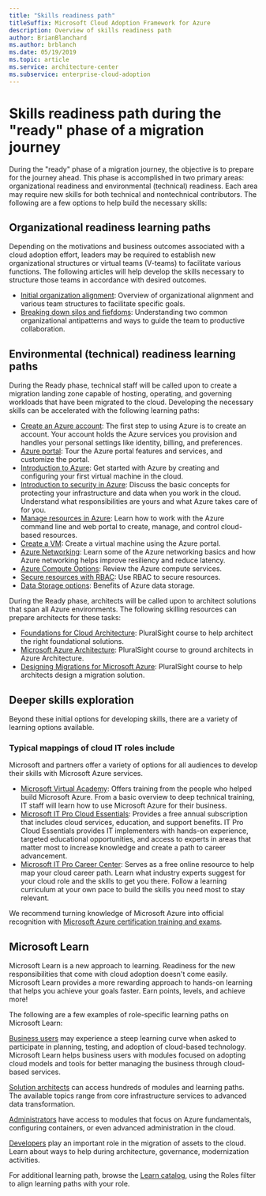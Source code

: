 ```yaml
---
title: "Skills readiness path"
titleSuffix: Microsoft Cloud Adoption Framework for Azure
description: Overview of skills readiness path
author: BrianBlanchard
ms.author: brblanch
ms.date: 05/19/2019
ms.topic: article
ms.service: architecture-center
ms.subservice: enterprise-cloud-adoption
---
```


# Skills readiness path during the "ready" phase of a migration journey

During the "ready" phase of a migration journey, the objective is to prepare for the journey ahead. This phase is accomplished in two primary areas: organizational readiness and environmental (technical) readiness. Each area may require new skills for both technical and nontechnical contributors. The following are a few options to help build the necessary skills:

## Organizational readiness learning paths

Depending on the motivations and business outcomes associated with a cloud adoption effort, leaders may be required to establish new organizational structures or virtual teams (V-teams) to facilitate various functions. The following articles will help develop the skills necessary to structure those teams in accordance with desired outcomes.

- [Initial organization alignment](./index.md): Overview of organizational alignment and various team structures to facilitate specific goals.
- [Breaking down silos and fiefdoms](../organization/fiefdoms-silos.md): Understanding two common organizational antipatterns and ways to guide the team to productive collaboration.

## Environmental (technical) readiness learning paths

During the Ready phase, technical staff will be called upon to create a migration landing zone capable of hosting, operating, and governing workloads that have been migrated to the cloud. Developing the necessary skills can be accelerated with the following learning paths:

- [Create an Azure account](/learn/modules/create-an-azure-account): The first step to using Azure is to create an account. Your account holds the Azure services you provision and handles your personal settings like identity, billing, and preferences.
- [Azure portal](/learn/modules/tour-azure-portal): Tour the Azure portal features and services, and customize the portal.
- [Introduction to Azure](/learn/modules/welcome-to-azure): Get started with Azure by creating and configuring your first virtual machine in the cloud.
- [Introduction to security in Azure](/learn/modules/intro-to-security-in-azure): Discuss the basic concepts for protecting your infrastructure and data when you work in the cloud. Understand what responsibilities are yours and what Azure takes care of for you.
- [Manage resources in Azure](/learn/paths/manage-resources-in-azure): Learn how to work with the Azure command line and web portal to create, manage, and control cloud-based resources.
- [Create a VM](/learn/modules/create-windows-virtual-machine-in-azure): Create a virtual machine using the Azure portal.
- [Azure Networking](/learn/modules/intro-to-azure-networking): Learn some of the Azure networking basics and how Azure networking helps improve resiliency and reduce latency.
- [Azure Compute Options](/learn/modules/intro-to-azure-compute): Review the Azure compute services.
- [Secure resources with RBAC](/learn/modules/secure-azure-resources-with-rbac): Use RBAC to secure resources.
- [Data Storage options](/learn/modules/intro-to-data-in-azure/index): Benefits of Azure data storage.

During the Ready phase, architects will be called upon to architect solutions that span all Azure environments. The following skilling resources can prepare architects for these tasks:

- [Foundations for Cloud Architecture](https://app.pluralsight.com/library/courses/cloud-architecture-foundations): PluralSight course to help architect the right foundational solutions.
- [Microsoft Azure Architecture](https://app.pluralsight.com/library/courses/cloud-architecture-foundations): PluralSight course to ground architects in Azure Architecture.
- [Designing Migrations for Microsoft Azure](https://app.pluralsight.com/library/courses/cloud-architecture-foundations): PluralSight course to help architects design a migration solution.

## Deeper skills exploration

Beyond these initial options for developing skills, there are a variety of learning options available.

### Typical mappings of cloud IT roles include

Microsoft and partners offer a variety of options for all audiences to develop their skills with Microsoft Azure services.

- [Microsoft Virtual Academy](https://mva.microsoft.com/product-training/microsoft-azure): Offers training from the people who helped build Microsoft Azure. From a basic overview to deep technical training, IT staff will learn how to use Microsoft Azure for their business.
- [Microsoft IT Pro Cloud Essentials](https://www.microsoft.com/azureessentials): Provides a free annual subscription that includes cloud services, education, and support benefits. IT Pro Cloud Essentials provides IT implementers with hands-on experience, targeted educational opportunities, and access to experts in areas that matter most to increase knowledge and create a path to career advancement.
- [Microsoft IT Pro Career Center](https://www.microsoft.com/itpro): Serves as a free online resource to help map your cloud career path. Learn what industry experts suggest for your cloud role and the skills to get you there. Follow a learning curriculum at your own pace to build the skills you need most to stay relevant.

We recommend turning knowledge of Microsoft Azure into official recognition with [Microsoft Azure certification training and exams](https://www.microsoft.com/learning/azure-certification.aspx).

## Microsoft Learn

Microsoft Learn is a new approach to learning. Readiness for the new responsibilities that come with cloud adoption doesn't come easily. Microsoft Learn provides a more rewarding approach to hands-on learning that helps you achieve your goals faster. Earn points, levels, and achieve more!

The following are a few examples of role-specific learning paths on Microsoft Learn:

[Business users](/learn/browse/?roles=business-user) may experience a steep learning curve when asked to participate in planning, testing, and adoption of cloud-based technology. Microsoft Learn helps business users with modules focused on adopting cloud models and tools for better managing the business through cloud-based services.

[Solution architects](/learn/browse/?roles=solution-architect) can access hundreds of modules and learning paths. The available topics range from core infrastructure services to advanced data transformation.

[Administrators](/learn/browse/?roles=administrator) have access to modules that focus on Azure fundamentals, configuring containers, or even advanced administration in the cloud.

[Developers](/learn/browse/?roles=developer&term=infrastructure) play an important role in the migration of assets to the cloud. Learn about ways to help during architecture, governance, modernization activities.

For additional learning path, browse the [Learn catalog](/learn/browse), using the Roles filter to align learning paths with your role.